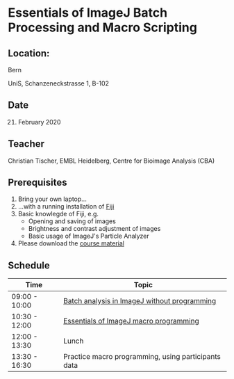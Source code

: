 # Essentials of ImageJ Batch Processing and Macro Scripting

## Location:

Bern

UniS, Schanzeneckstrasse 1, B-102

## Date

21. February 2020

## Teacher

Christian Tischer, EMBL Heidelberg, Centre for Bioimage Analysis (CBA)

## Prerequisites

1. Bring your own laptop...
2. ...with a running installation of [Fiji](https://imagej.net/Fiji/Downloads) 
3. Basic knowlegde of Fiji, e.g.
	- Opening and saving of images
	- Brightness and contrast adjustment of images
	- Basic usage of ImageJ's Particle Analyzer
4. Please download the [course material](https://github.com/tischi/imagej-courses/archive/master.zip)
	
## Schedule

| Time | Topic |
|-----|-----|
| 09:00 - 10:00 | [Batch analysis in ImageJ without programming](https://github.com/tischi/imagej-courses/blob/master/practicals/batch-analysis-without-programming.md)
| 10:30 - 12:00 | [Essentials of ImageJ macro programming](https://github.com/tischi/imagej-courses/blob/master/practicals/macro-recording.md) |
| 12:00 - 13:30 | Lunch |
| 13:30 - 16:30 | Practice macro programming, using participants data |
